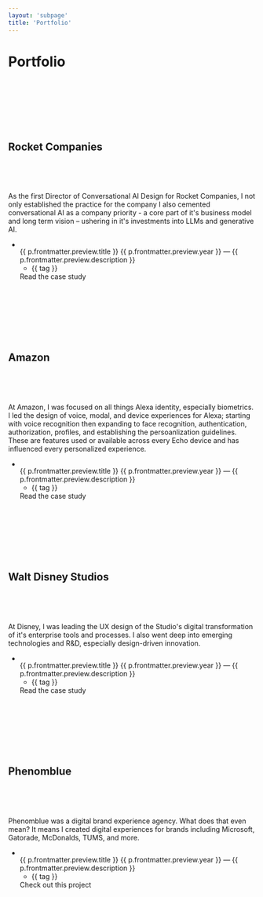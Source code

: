 ```yaml
---
layout: 'subpage'
title: 'Portfolio'
---
```


<script setup>
    import { data as projects } from './portfolio.data'
    import { data as companies } from '../globals/companies.data'
    import { data as awardsData } from '../awards/awards.data'
    import { data as pressData } from '../press/press.data'
    import Callouts from '../components/Callouts.vue'
    import _ from 'lodash'

    const filteredProjects = _.orderBy(
        _.filter(projects, o => { return o.frontmatter.preview; }),
        ['frontmatter.preview.year'],
        ['desc']
    )

    const data = {}
    _.each(companies, (value, key) => {
        data[value.slug] = {

          projects: _.filter(filteredProjects, o => { return o.frontmatter.preview.company == value.slug; }),

          awards: _.orderBy(
            _.filter(awardsData, o => { return o.company.slug == value.slug }),
            o => { return o.date.year; },
            ['desc']),

          news: {
            total: _.filter(pressData, o => { return o.company.slug == value.slug }).length,
            data: _.take(_.filter(pressData, o => { return o.company.slug == value.slug }), 3)
          }
        }
    });

    const gotoProject = function(url) {
        window.location.href = url
    }
</script>

<h1 :class="$style.pagetitle">Portfolio</h1>

<h2 :class="$style.logo" class="logo rocket">Rocket Companies</h2>

As the first Director of Conversational AI Design for Rocket Companies, I not only established the practice for the company I also cemented conversational AI as a company priority - a core part of it's business model and long term vision – ushering in it's investments into LLMs and generative AI.

<Callouts
    :pressTotal="data.rocket.news.total"
    pressURL="/press/#rocket"
    :awardsTotal="data.rocket.awards.length"
    awardsURL="/awards/#rocket" />

<ul :class="$style.projects">
    <li :class="$style.project" v-for="p in data.rocket.projects" @click="gotoProject(p.url)" :style="{'background-color': p.frontmatter.preview.color}">
        <div>
            <img :class="$style[p.frontmatter.preview.type]" :src="p.frontmatter.preview.image" class="rounded">
        </div>
        <span :class="$style.title">{{ p.frontmatter.preview.title }}</span>
            <span :class="$style.description">{{ p.frontmatter.preview.year }} &mdash; {{ p.frontmatter.preview.description }}</span>
            <ul :class="$style.tags" v-if="p.frontmatter.preview.tags">
                <li :class="$style.tag" v-for="tag in p.frontmatter.preview.tags">{{ tag }}</li>
            </ul>
        <a :href="p.url" :title="p.frontmatter.preview.title" :class="$style.link">Read the case study</a>
    </li>
</ul>

<h2 :class="$style.logo" class="logo amazon">Amazon</h2>

At Amazon, I was focused on all things Alexa identity, especially biometrics. I led the design of voice, modal, and device experiences for Alexa; starting with voice recognition then expanding to face recognition, authentication, authorization, profiles, and establishing the persoanlization guidelines. These are features used or available across every Echo device and has influenced every personalized experience.

<Callouts
    :pressTotal="data.amazon.news.total"
    pressURL="/press/#rocket"
    :awardsTotal="data.amazon.awards.length"
    awardsURL="/awards/#rocket" />

<ul :class="$style.projects">
    <li :class="$style.project" v-for="p in data.amazon.projects" @click="gotoProject(p.url)" :style="{'background-color': p.frontmatter.preview.color}">
        <div>
            <img :class="$style[p.frontmatter.preview.type]" :src="p.frontmatter.preview.image" class="rounded">
        </div>
        <span :class="$style.title">{{ p.frontmatter.preview.title }}</span>
            <span :class="$style.description">{{ p.frontmatter.preview.year }} &mdash; {{ p.frontmatter.preview.description }}</span>
            <ul :class="$style.tags" v-if="p.frontmatter.preview.tags">
                <li :class="$style.tag" v-for="tag in p.frontmatter.preview.tags">{{ tag }}</li>
            </ul>
        <a :href="p.url" :title="p.frontmatter.preview.title" :class="$style.link">Read the case study</a>
    </li>
</ul>

<h2 :class="$style.logo" class="logo disney">Walt Disney Studios</h2>

At Disney, I was leading the UX design of the Studio's digital transformation of it's enterprise tools and processes. I also went deep into emerging technologies and R&D, especially design-driven innovation.

<Callouts
    :pressTotal="data.disney.news.total"
    pressURL="/press/#rocket"
    :awardsTotal="data.disney.awards.length"
    awardsURL="/awards/#rocket" />

<ul :class="$style.projects">
    <li :class="$style.project" v-for="p in data.disney.projects" @click="gotoProject(p.url)" :style="{'background-color': p.frontmatter.preview.color}">
        <div>
            <img :class="$style[p.frontmatter.preview.type]" :src="p.frontmatter.preview.image" class="rounded">
        </div>
        <span :class="$style.title">{{ p.frontmatter.preview.title }}</span>
            <span :class="$style.description">{{ p.frontmatter.preview.year }} &mdash; {{ p.frontmatter.preview.description }}</span>
            <ul :class="$style.tags" v-if="p.frontmatter.preview.tags">
                <li :class="$style.tag" v-for="tag in p.frontmatter.preview.tags">{{ tag }}</li>
            </ul>
        <a :href="p.url" :title="p.frontmatter.preview.title" :class="$style.link">Read the case study</a>
    </li>
</ul>

<h2 :class="$style.logo" class="logo phenomblue">Phenomblue</h2>

Phenomblue was a digital brand experience agency. What does that even mean? It means I created digital experiences for brands including Microsoft, Gatorade, McDonalds, TUMS, and more.

<Callouts
    :pressTotal="data.phenomblue.news.total"
    pressURL="/press/#rocket"
    :awardsTotal="data.phenomblue.awards.length"
    awardsURL="/awards/#rocket" />

<ul>
    <li :class="$style.project" v-for="p in data.phenomblue.projects" @click="gotoProject(p.url)" :style="{'background-color': p.frontmatter.preview.color}">
        <div>
            <img :class="$style[p.frontmatter.preview.type]" :src="p.frontmatter.preview.image" class="rounded">
        </div>
        <span :class="$style.title">{{ p.frontmatter.preview.title }}</span>
            <span :class="$style.description">{{ p.frontmatter.preview.year }} &mdash; {{ p.frontmatter.preview.description }}</span>
            <ul :class="$style.tags" v-if="p.frontmatter.preview.tags">
                <li :class="$style.tag" v-for="tag in p.frontmatter.preview.tags">{{ tag }}</li>
            </ul>
        <a :href="p.url" :title="p.frontmatter.preview.title" :class="$style.link">Check out this project</a>
    </li>
</ul>

<style module>
    h1.pagetitle {
        font-family: Mainstay;
        letter-spacing: normal;
        font-size: 5rem;
        font-weight: 400;
        line-height: 4.5rem;
        text-transform: none;
    }

    h2.logo {
        background-position-x: center;
        height: 84px;
        padding-top: 2rem;
        margin-top: 7rem;
        margin-bottom: 1.3rem;
    }

    .project {
        padding: 3rem;
        background-color: #f5f5f5;
        background-image: linear-gradient(0deg, var(--vp-c-bg) 5%, transparent 120%);
    }

    .project + .project {
        margin-top: 4rem;
    }

    .project img {
        width: 100%;
    }

    .title {
        display: block;
        font-size: 1.4rem;
        font-weight: 500;
        margin-top: 1rem;
    }

    .description {
        margin-top: 1rem;
        display: block;
    }

    .tags {
        list-style: none;
        margin-left: 0;
        display: flex;
        flex-flow: row wrap;
        gap: .2rem .5rem;
    }

    .tag {
        background-color: var(--vp-c-neutral);
        color: var(--vp-c-neutral-inverse);
        padding: 0 .7rem;
        border-radius: 1rem;
        font-size: .8rem;
    }

    .link {
        margin-top: 1rem;
        display: inline-block;
    }

    img.product {
        padding: 3rem;
    }
</style>